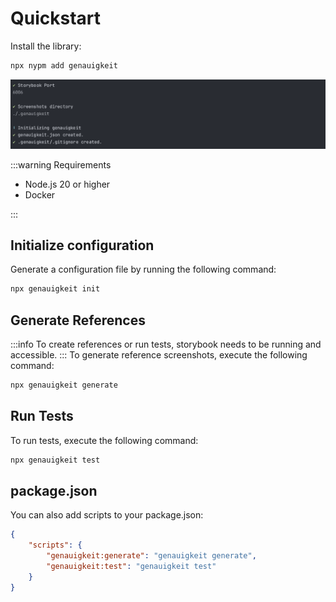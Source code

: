 # Quickstart

Install the library:

```sh
npx nypm add genauigkeit
```

![](./init.png)

:::warning Requirements

-   Node.js 20 or higher
-   Docker

:::

## Initialize configuration

Generate a configuration file by running the following command:

```sh
npx genauigkeit init
```

## Generate References

:::info
To create references or run tests, storybook needs to be running and accessible.
:::
To generate reference screenshots, execute the following command:

```sh
npx genauigkeit generate
```

## Run Tests

To run tests, execute the following command:

```bash
npx genauigkeit test
```

## package.json

You can also add scripts to your package.json:

```json
{
    "scripts": {
        "genauigkeit:generate": "genauigkeit generate",
        "genauigkeit:test": "genauigkeit test"
    }
}
```
